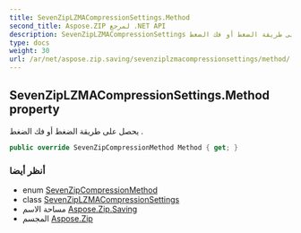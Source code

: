 ```yaml
---
title: SevenZipLZMACompressionSettings.Method
second_title: Aspose.ZIP لمرجع .NET API
description: SevenZipLZMACompressionSettings ملكية. يحصل على طريقة الضغط أو فك الضغط .
type: docs
weight: 30
url: /ar/net/aspose.zip.saving/sevenziplzmacompressionsettings/method/
---
```

## SevenZipLZMACompressionSettings.Method property

يحصل على طريقة الضغط أو فك الضغط .

```csharp
public override SevenZipCompressionMethod Method { get; }
```

### أنظر أيضا

* enum [SevenZipCompressionMethod](../../sevenzipcompressionmethod/)
* class [SevenZipLZMACompressionSettings](../)
* مساحة الاسم [Aspose.Zip.Saving](../../sevenziplzmacompressionsettings/)
* المجسم [Aspose.Zip](../../../)


